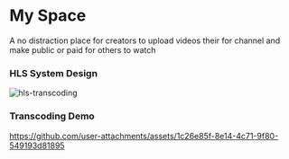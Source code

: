# My Space

A no distraction place for creators to upload videos their for channel and make public or paid for others to watch 

### HLS System Design

![hls-transcoding](https://github.com/user-attachments/assets/03ffec1e-7d6c-4dca-b421-a3665a54dbbb)

### Transcoding Demo

https://github.com/user-attachments/assets/1c26e85f-8e14-4c71-9f80-549193d81895

